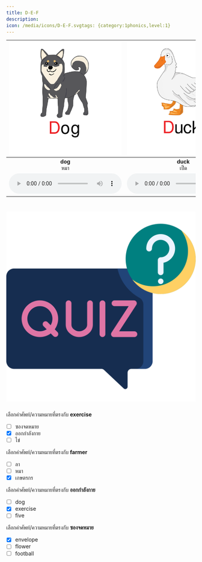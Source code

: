 ```yaml
---
title: D-E-F
description: 
icon: /media/icons/D-E-F.svgtags: {category:1phonics,level:1}
---
```

<div class="carrousel">


|![](/media/img/D-E-F__dog.svg)|![](/media/img/D-E-F__duck.svg)|![](/media/img/D-E-F__donkey.svg)|![](/media/img/D-E-F__doctor.svg)|![](/media/img/D-E-F__desk.svg)|![](/media/img/D-E-F__dish.svg)|![](/media/img/D-E-F__elephant.svg)|![](/media/img/D-E-F__egg.svg)|![](/media/img/D-E-F__elbow.svg)|![](/media/img/D-E-F__exercise.svg)|![](/media/img/D-E-F__eggplant.svg)|![](/media/img/D-E-F__envelope.svg)|![](/media/img/D-E-F__fish.svg)|![](/media/img/D-E-F__flower.svg)|![](/media/img/D-E-F__farmer.svg)|![](/media/img/D-E-F__football.svg)|![](/media/img/D-E-F__fork.svg)|![](/media/img/D-E-F__five.svg)|
| :----: | :----: | :----: | :----: | :----: | :----: | :----: | :----: | :----: | :----: | :----: | :----: | :----: | :----: | :----: | :----: | :----: | :----: |
|**dog**<br>หมา|**duck**<br>เป็ด|**donkey**<br>ลา|**doctor**<br>หมอ|**desk**<br>โต๊ะเขียนหนังสือ|**dish**<br>จาน|**elephant**<br>ช้าง|**egg**<br>ไข่|**elbow**<br>ข้อศอก|**exercise**<br>ออกกําลังกาย|**eggplant**<br>มะเขือยาว|**envelope**<br>ซองจดหมาย|**fish**<br>ปลา|**flower**<br>ดอกไม้|**farmer**<br>เกษตรกร|**football**<br>ฟุตบอล|**fork**<br>ส้อม|**five**<br>ห้า|
|![](/media/audio/dog.mp3)|![](/media/audio/duck.mp3)|![](/media/audio/donkey.mp3)|![](/media/audio/doctor.mp3)|![](/media/audio/desk.mp3)|![](/media/audio/dish.mp3)|![](/media/audio/elephant.mp3)|![](/media/audio/egg.mp3)|![](/media/audio/elbow.mp3)|![](/media/audio/exercise.mp3)|![](/media/audio/eggplant.mp3)|![](/media/audio/envelope.mp3)|![](/media/audio/fish.mp3)|![](/media/audio/flower.mp3)|![](/media/audio/farmer.mp3)|![](/media/audio/football.mp3)|![](/media/audio/fork.mp3)|![](/media/audio/five.mp3)|

</div>



# ![icon](/media/icons/quiz.svg) 


 เลือกคำศัพท์/ความหมายที่ตรงกับ **exercise**
 - [ ] ซองจดหมาย
 - [x] ออกกําลังกาย
 - [ ] ไข่

 เลือกคำศัพท์/ความหมายที่ตรงกับ **farmer**
 - [ ] ลา
 - [ ] หมา
 - [x] เกษตรกร

 เลือกคำศัพท์/ความหมายที่ตรงกับ **ออกกําลังกาย**
 - [ ] dog
 - [x] exercise
 - [ ] five

 เลือกคำศัพท์/ความหมายที่ตรงกับ **ซองจดหมาย**
 - [x] envelope
 - [ ] flower
 - [ ] football

